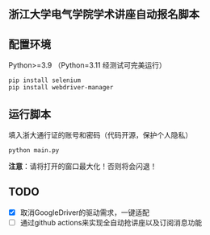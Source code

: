## 浙江大学电气学院学术讲座自动报名脚本

## 配置环境

Python>=3.9 （Python=3.11 经测试可完美运行）

```
pip install selenium
pip install webdriver-manager
```

## 运行脚本

填入浙大通行证的账号和密码（代码开源，保护个人隐私）

```
python main.py
```

**注意**：请将打开的窗口最大化！否则将会闪退！

## TODO

* [X] 取消GoogleDriver的驱动需求，一键适配
* [ ] 通过github actions来实现全自动抢讲座以及订阅消息功能
